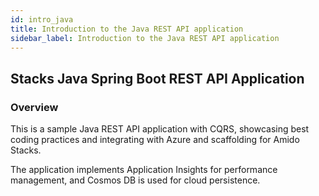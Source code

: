 ```yaml
---
id: intro_java
title: Introduction to the Java REST API application
sidebar_label: Introduction to the Java REST API application
---
```


## Stacks Java Spring Boot REST API Application

### Overview

This is a sample Java REST API application with CQRS, showcasing best coding practices and integrating with Azure
and scaffolding for Amido Stacks.

The application implements Application Insights for performance management,
and Cosmos DB is used for cloud persistence.
